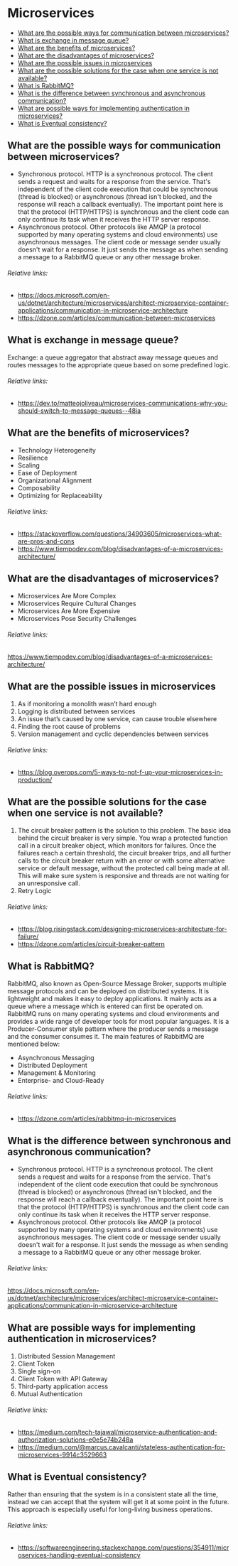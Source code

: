 # Microservices
- [What are the possible ways for communication between microservices?](#what-are-the-possible-ways-for-communication-between-microservices)
- [What is exchange in message queue?](#what-is-exchange-in-message-queue)
- [What are the benefits of microservices?](#what-are-the-benefits-of-microservices)
- [What are the disadvantages of microservices?](#what-are-the-disadvantages-of-microservices)
- [What are the possible issues in microservices](#what-are-the-possible-issues-in-microservices)
- [What are the possible solutions for the case when one service is not available?](#what-are-the-possible-solutions-for-the-case-when-one-service-is-not-available)
- [What is RabbitMQ?](#what-is-rabbitmq)
- [What is the difference between synchronous and asynchronous communication?](#what-is-the-difference-between-synchronous-and-asynchronous-communication)
- [What are possible ways for implementing authentication in microservices?](#what-are-possible-ways-for-implementing-authentication-in-microservices)
- [What is Eventual consistency?](#what-is-eventual-consistency)

## What are the possible ways for communication between microservices?
+ Synchronous protocol. HTTP is a synchronous protocol. The client sends a request and waits for a response from the service. That's independent of the client code execution that could be synchronous (thread is blocked) or asynchronous (thread isn't blocked, and the response will reach a callback eventually). The important point here is that the protocol (HTTP/HTTPS) is synchronous and the client code can only continue its task when it receives the HTTP server response.
+ Asynchronous protocol. Other protocols like AMQP (a protocol supported by many operating systems and cloud environments) use asynchronous messages. The client code or message sender usually doesn't wait for a response. It just sends the message as when sending a message to a RabbitMQ queue or any other message broker.
###### Relative links:
+ https://docs.microsoft.com/en-us/dotnet/architecture/microservices/architect-microservice-container-applications/communication-in-microservice-architecture
+ https://dzone.com/articles/communication-between-microservices

## What is exchange in message queue?
Exchange: a queue aggregator that abstract away message queues and routes messages to the appropriate queue based on some predefined logic.
###### Relative links:
+ https://dev.to/matteojoliveau/microservices-communications-why-you-should-switch-to-message-queues--48ia

## What are the benefits of microservices?
+ Technology Heterogeneity
+ Resilience
+ Scaling
+ Ease of Deployment
+ Organizational Alignment
+ Composability
+ Optimizing for Replaceability
###### Relative links:
+ https://stackoverflow.com/questions/34903605/microservices-what-are-pros-and-cons
+ https://www.tiempodev.com/blog/disadvantages-of-a-microservices-architecture/

## What are the disadvantages of microservices?
+ Microservices Are More Complex
+ Microservices Require Cultural Changes
+ Microservices Are More Expensive
+ Microservices Pose Security Challenges
###### Relative links:
https://www.tiempodev.com/blog/disadvantages-of-a-microservices-architecture/

## What are the possible issues in microservices
1. As if monitoring a monolith wasn’t hard enough
2. Logging is distributed between services
3. An issue that’s caused by one service, can cause trouble elsewhere
4. Finding the root cause of problems
5. Version management and cyclic dependencies between services
###### Relative links:
+ https://blog.overops.com/5-ways-to-not-f-up-your-microservices-in-production/

## What are the possible solutions for the case when one service is not available?
1. The circuit breaker pattern is the solution to this problem. The basic idea behind the circuit breaker is very simple. You wrap a protected function call in a circuit breaker object, which monitors for failures. Once the failures reach a certain threshold, the circuit breaker trips, and all further calls to the circuit breaker return with an error or with some alternative service or default message, without the protected call being made at all. This will make sure system is responsive and threads are not waiting for an unresponsive call.
2. Retry Logic
###### Relative links:
+ https://blog.risingstack.com/designing-microservices-architecture-for-failure/
+ https://dzone.com/articles/circuit-breaker-pattern

## What is RabbitMQ?
RabbitMQ, also known as Open-Source Message Broker, supports multiple message protocols and can be deployed on distributed systems. It is lightweight and makes it easy to deploy applications. It mainly acts as a queue where a message which is entered can first be operated on. RabbitMQ runs on many operating systems and cloud environments and provides a wide range of developer tools for most popular languages. It is a Producer-Consumer style pattern where the producer sends a message and the consumer consumes it. The main features of RabbitMQ are mentioned below:
+ Asynchronous Messaging
+ Distributed Deployment
+ Management & Monitoring
+ Enterprise- and Cloud-Ready
###### Relative links:
+ https://dzone.com/articles/rabbitmq-in-microservices

## What is the difference between synchronous and asynchronous communication?
+ Synchronous protocol. HTTP is a synchronous protocol. The client sends a request and waits for a response from the service. That's independent of the client code execution that could be synchronous (thread is blocked) or asynchronous (thread isn't blocked, and the response will reach a callback eventually). The important point here is that the protocol (HTTP/HTTPS) is synchronous and the client code can only continue its task when it receives the HTTP server response.
+ Asynchronous protocol. Other protocols like AMQP (a protocol supported by many operating systems and cloud environments) use asynchronous messages. The client code or message sender usually doesn't wait for a response. It just sends the message as when sending a message to a RabbitMQ queue or any other message broker.
###### Relative links:
https://docs.microsoft.com/en-us/dotnet/architecture/microservices/architect-microservice-container-applications/communication-in-microservice-architecture

## What are possible ways for implementing authentication in microservices?
1. Distributed Session Management
2. Client Token
3. Single sign-on
4. Client Token with API Gateway
5. Third-party application access
6. Mutual Authentication
###### Relative links:
+ https://medium.com/tech-tajawal/microservice-authentication-and-authorization-solutions-e0e5e74b248a
+ https://medium.com/@marcus.cavalcanti/stateless-authentication-for-microservices-9914c3529663

## What is Eventual consistency?
Rather than ensuring that the system is in a consistent state all the time, instead we can accept that the system will get it at some point in the future. This approach is especially useful for long-living business operations.
###### Relative links:
+ https://softwareengineering.stackexchange.com/questions/354911/microservices-handling-eventual-consistency
